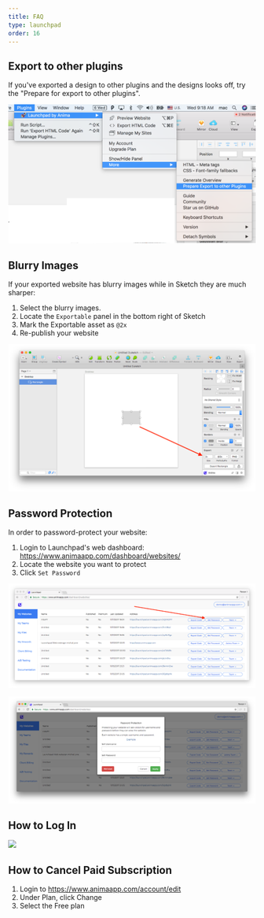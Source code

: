 ```yaml
---
title: FAQ
type: launchpad
order: 16
---
```


## Export to other plugins

If you've exported a design to other plugins and the designs looks off, try the "Prepare for export to other plugins".

![](/images/launchpad/faq/prepare/1.png)

## Blurry Images

If your exported website has blurry images while in Sketch they are much sharper:

1. Select the blurry images.
2. Locate the `Exportable` panel in the bottom right of Sketch
3. Mark the Exportable asset as `@2x`
4. Re-publish your website

![](/images/launchpad/exportable.png)

## Password Protection

In order to password-protect your website:

1. Login to Launchpad's web dashboard: https://www.animaapp.com/dashboard/websites/
2. Locate the website you want to protect
3. Click `Set Password` 

![](/images/launchpad/password.png)

![](/images/launchpad/faq/password/2.png)

## How to Log In

![](https://dha4w82d62smt.cloudfront.net/items/2R1m1e1R1b0V1W0B093q/how-to-login.png?X-CloudApp-Visitor-Id=2808464&v=5e35c25a)

## How to Cancel Paid Subscription

1. Login to https://www.animaapp.com/account/edit
2. Under Plan, click Change
3. Select the Free plan

